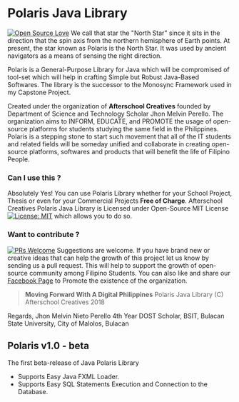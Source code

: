 
# Polaris Java Library
[![Open Source Love](https://badges.frapsoft.com/os/v2/open-source.svg?v=103)](https://github.com/ellerbrock/open-source-badges/)
We call that star the "North Star" since it sits in the direction that the spin axis from the northern hemisphere of Earth points. At present, the star known as Polaris is the North Star. It was used by ancient navigators as a means of sensing the right direction.

Polaris is a General-Purpose Library for Java which will be compromised of tool-set which will help in crafting Simple but Robust Java-Based Softwares. The library is the successor to the Monosync Framework used in my Capstone Project.

Created under the organization of **Afterschool Creatives** founded by Department of Science and Technology Scholar Jhon Melvin Perello. The organization aims to INFORM, EDUCATE, and PROMOTE the usage of open-source platforms for students studying the same field in the Philippines. Polaris is  a stepping stone to start such movement that all of the IT students and related fields will be someday unified and collaborate in creating open-source platforms, softwares and products that will benefit the life of Filipino People.

### Can I use this ?
Absolutely Yes! You can use Polaris Library whether for your School Project, Thesis or even for your Commercial Projects **Free of Charge**. Afterschool Creatives Polaris Java Library is Licensed under Open-Source MIT License [![License: MIT](https://img.shields.io/badge/License-MIT-yellow.svg)](https://opensource.org/licenses/MIT) which allows you to do so. 

### Want to contribute ? 
[![PRs Welcome](https://img.shields.io/badge/PRs-welcome-brightgreen.svg?style=flat-square)](http://makeapullrequest.com) Suggestions are welcome. If you have brand new or creative ideas that can help the growth of this project let us know by sending us a pull request. This will help to support the growth of open-source community among Filipino Students. You can also like and share our [Facebook Page](https://www.facebook.com/afterschoolcreatives)
 to Promote the existence of the organization.

> **Moving Forward With A Digital Philippines** Polaris Java Library (C) Afterschool Creatives 2018

Regards,
Jhon Melvin Nieto Perello
4th Year DOST Scholar, BSIT, Bulacan State University, City of Malolos, Bulacan


## Polaris v1.0 - beta
The first beta-release of Java Polaris Library

 - Supports Easy Java FXML Loader.
 - Supports Easy SQL Statements Execution and Connection to the Database.
